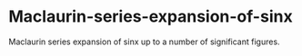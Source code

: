 # Maclaurin-series-expansion-of-sinx
Maclaurin series expansion of sinx up to a number of significant figures. 
